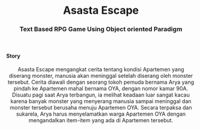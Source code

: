 <h1 align="center">Asasta Escape</h1>
<h3 align="center">Text Based RPG Game Using Object oriented Paradigm</h3>
<br/>
<h4 align="left">Story</h4>
<p align="center">Asasta Escape mengangkat cerita tentang kondisi Apartemen yang diserang monster, manusia akan meninggal setelah diserang oleh monster tersebut. Cerita diawali dengan seorang tokoh pemuda bernama Arya yang pindah ke Apartemen mahal bernama OYA, dengan nomor kamar 90A. Disuatu pagi saat Arya terbangun, ia melihat keadaan luar sangat kacau karena banyak monster yang menyerang manusia sampai meninggal dan monster tersebut berusaha menuju Apartemen OYA. Secara terpaksa dan sukarela, Arya harus menyelamatkan warga Apartemen OYA dengan mengandalkan item-item yang ada di Apartemen tersebut.</p>

